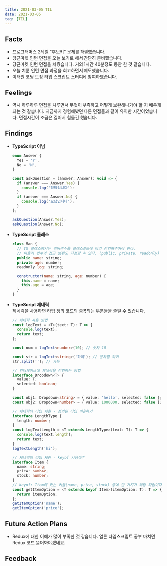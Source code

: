 ```yaml
---
title: 2021-03-05 TIL
date: 2021-03-05
tag: [TIL]
---
```


## Facts

- 프로그래머스 2레벨 "후보키" 문제를 해결했습니다.
- 당근마켓 인턴 면접을 오늘 보기로 해서 간단히 준비했습니다.
- 당근마켓 인턴 면접을 치뤘습니다. 거의 1시간 40분정도 동안 한 것 같습니다.
- 오늘 치룬 인턴 면접 과정을 회고하면서 메모했습니다.
- 이태원 코딩 도장 타입 스크립트 스터디에 참여하였습니다.

## Feelings

- 역시 하루하루 면접을 치루면서 무엇이 부족하고 어떻게 보완해나가야 할 지 배우게 되는 것 같습니다. 지금까지 경험해봤던 다른 면접들과 같이 유익한 시간이었습니다.  면접시간이 조금은 길어서 힘들긴 했습니다.

## Findings

- **TypeScript 이넘**  

    ```js
    enum Answer {
      Yes = 'Y',
      No = 'N',
    }

    const askQuestion = (answer: Answer): void => {
      if (answer === Answer.Yes) {
        console.log('정답입니다');
      }
      if (answer === Answer.No) {
        console.log('오답입니다');
      }
    };

    askQuestion(Answer.Yes);
    askQuestion(Answer.No);
    ```

- **TypeScript 클래스**  

    ```js
    class Man {
      // TS 클래스에서는 멤버변수를 클래스필드에 미리 선언해주어야 한다.
      // 아울러 변수의 접근 범위도 지정할 수 있다. (public, private, readonly)
      public name: string;
      private age: number;
      readonly log: string;

      constructor(name: string, age: number) {
        this.name = name;
        this.age = age;
      }
    }
    ```

- **TypeScript 제네릭**  
  제네릭을 사용하면 타입 정의 코드의 중복되는 부분들을 줄일 수 있습니다.

    ```ts
    // 제네릭 사용 방법
    const logText = <T>(text: T): T => {
      console.log(text);
      return text;
    };

    const num = logText<number>(10); // 숫자 10

    const str = logText<string>('하이'); // 문자열 하이
    str.split(''); // 가능

    // 인터페이스에 제네릭을 선언하는 방법
    interface Dropdown<T> {
      value: T;
      selected: boolean;
    }

    const obj1: Dropdown<string> = { value: 'hello', selected: false };
    const obj2: Dropdown<number> = { value: 1000000, selected: false };

    // 제네릭의 타입 제한 - 정의된 타입 이용하기
    interface LengthType {
      length: number;
    }
    const logTextLength = <T extends LengthType>(text: T): T => {
      console.log(text.length);
      return text;
    }
    logTextLength('hi');

    // 제네릭의 타입 제한 - keyof 사용하기
    interface Item {
      name: string;
      price: number;
      stock: number;
    }
    // keyof: Item에 있는 키들(name, price, stock) 중에 한 가지가 해당 타입이다.
    const getItemOption = <T extends keyof Item>(itemOption: T): T => {
      return itemOption;
    };
    getItemOption('name');
    getItemOption('price');
    ```

## Future Action Plans

- Redux에 대한 이해가 많이 부족한 것 같습니다. 얼른 타입스크립트 공부 마치면 Redux 코드 뜯어봐야겠네요.

## Feedback
